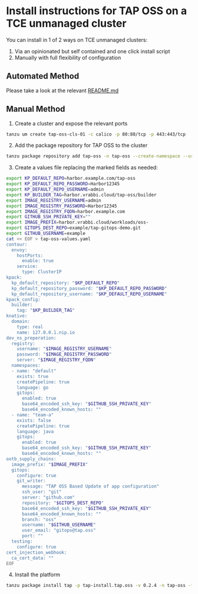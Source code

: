 # Install instructions for TAP OSS on a TCE unmanaged cluster
You can install in 1 of 2 ways on TCE unmanaged clusters:
1. Via an opinionated but self contained and one click install script
2. Manually with full flexibility of configuration

## Automated Method  
Please take a look at the relevant [README.md](scripts/README.md#self-contained-local-environment)  
  
## Manual Method  
1. Create a cluster and expose the relevant ports
```bash
tanzu um create tap-oss-cls-01 -c calico -p 80:80/tcp -p 443:443/tcp
```  
2. Add the package repository for TAP OSS to the cluster
```bash
tanzu package repository add tap-oss -n tap-oss --create-namespace --url ghcr.io/vrabbi/tap-oss-repo:0.2.4
```  
3. Create a values file replacing the marked fields as needed:
```bash
export KP_DEFAULT_REPO=harbor.example.com/tap-oss
export KP_DEFAULT_REPO_PASSWORD=Harbor12345
export KP_DEFAULT_REPO_USERNAME=admin
export KP_BUILDER_TAG=harbor.vrabbi.cloud/tap-oss/builder
export IMAGE_REGISTRY_USERNAME=admin
export IMAGE_REGISTRY_PASSWORD=Harbor12345
export IMAGE_REGISTRY_FQDN=harbor.example.com
export GITHUB_SSH_PRIVATE_KEY=""
export IMAGE_PREFIX=harbor.vrabbi.cloud/workloads/oss-
export GITOPS_DEST_REPO=example/tap-gitops-demo.git
export GITHUB_USERNAME=example
cat << EOF > tap-oss-values.yaml
contour:
  envoy:
    hostPorts:
      enable: true
    service:
      type: ClusterIP
kpack:
  kp_default_repository: "$KP_DEFAULT_REPO"
  kp_default_repository_password: "$KP_DEFAULT_REPO_PASSWORD"
  kp_default_repository_username: "$KP_DEFAULT_REPO_USERNAME"
kpack_config:
  builder:
    tag: "$KP_BUILDER_TAG"
knative:
  domain:
    type: real
    name: 127.0.0.1.nip.io
dev_ns_preperation:
  registry:
    username: "$IMAGE_REGISTRY_USERNAME"
    password: "$IMAGE_REGISTRY_PASSWORD"
    server: "$IMAGE_REGISTRY_FQDN"
  namespaces:
  - name: "default"
    exists: true
    createPipeline: true
    language: go
    gitops:
      enabled: true
      base64_encoded_ssh_key: "$GITHUB_SSH_PRIVATE_KEY"
      base64_encoded_known_hosts: ""
  - name: "team-a"
    exists: false
    createPipeline: true
    language: java
    gitops:
      enabled: true
      base64_encoded_ssh_key: "$GITHUB_SSH_PRIVATE_KEY"
      base64_encoded_known_hosts: ""
ootb_supply_chains:
  image_prefix: "$IMAGE_PREFIX"
  gitops:
    configure: true
    git_writer:
      message: "TAP OSS Based Update of app configuration"
      ssh_user: "git"
      server: "github.com"
      repository: "$GITOPS_DEST_REPO"
      base64_encoded_ssh_key: "$GITHUB_SSH_PRIVATE_KEY"
      base64_encoded_known_hosts: ""
      branch: "oss"
      username: "$GITHUB_USERNAME"
      user_email: "gitops@tap.oss"
      port: ""
  testing:
    configure: true
cert_injection_webhook:
  ca_cert_data: ""
EOF
```  
4. Install the platform
```bash
tanzu package install tap -p tap-install.tap.oss -v 0.2.4 -n tap-oss -f tap-oss-values.yaml
```
